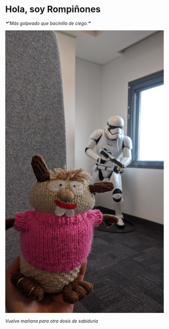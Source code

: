 # Hola, soy Rompiñones

<!--STARTS_HERE_QUOTE_README-->
<i>❝"Más golpeado que bacinilla de ciego.❞</i>
<!--ENDS_HERE_QUOTE_README-->

<!--START_SECTION:update_image-->
![alt text](https://raw.githubusercontent.com/focaalvarez/rompinones/main/.github/images/IMG_20220518_180120.jpg?raw=true)
<!--END_SECTION:update_image-->

*Vuelve mañana para otra dosis de sabiduría*
